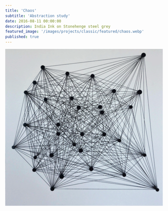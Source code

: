 ```yaml
---
title: 'Chaos'
subtitle: 'Abstraction study'
date: 2016-08-11 00:00:00
description: India Ink on Stonehenge steel grey
featured_image: '/images/projects/classic/featured/chaos.webp'
published: true
---
```


![](/images/projects/classic/full_size/chaos.webp)
